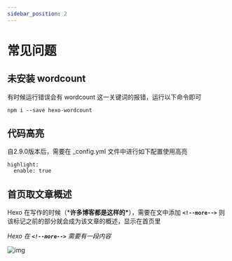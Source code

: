 ```yaml
---
sidebar_position: 2
---
```


# 常见问题

## **未安装 wordcount**

有时候运行错误会有 wordcount 这一关键词的报错，运行以下命令即可



```
npm i --save hexo-wordcount
```

## **代码高亮**

自2.9.0版本后，需要在 _config.yml 文件中进行如下配置使用高亮



```
highlight:
  enable: true
```

## **首页取文章概述**

Hexo 在写作的时候（***许多博客都是这样的\***），需要在文中添加 **`<!--more-->`** 则该标记之前的部分就会成为该文章的概述，显示在首页里

*Hexo 在* ***`<!--more-->`*** *需要有一段内容*

![img](https://gblobscdn.gitbook.com/assets%2F-M3W8P_3lbsBZW1wagFn%2F-M5femMReb7CyfVZoht0%2F-M5ffJoYNWT1HtC2L_0o%2F2020-04-24_18-12-55.png?alt=media&token=7eea3b22-eb38-41ee-9dfa-405565fa817f)